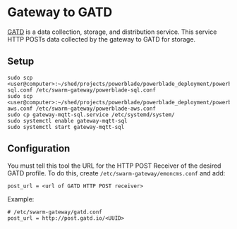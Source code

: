 Gateway to GATD
===============

[GATD](gatd.io) is a data collection, storage, and distribution service. This
service HTTP POSTs data collected by the gateway to GATD for storage.

Setup
-----

    sudo scp <user@computer>:~/shed/projects/powerblade/powerblade_deployment/powerblade-sql.conf /etc/swarm-gateway/powerblade-sql.conf
    sudo scp <user@computer>:~/shed/projects/powerblade/powerblade_deployment/powerblade-aws.conf /etc/swarm-gateway/powerblade-aws.conf
    sudo cp gateway-mqtt-sql.service /etc/systemd/system/
    sudo systemctl enable gateway-mqtt-sql
    sudo systemctl start gateway-mqtt-sql


Configuration
-------------

You must tell this tool the URL for the HTTP POST Receiver of the desired GATD
profile. To do this, create `/etc/swarm-gateway/emoncms.conf` and add:

    post_url = <url of GATD HTTP POST receiver>

Example:

    # /etc/swarm-gateway/gatd.conf
    post_url = http://post.gatd.io/<UUID>

